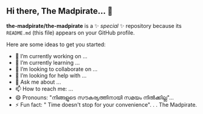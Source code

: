 ## Hi there, The Madpirate... 👋


**the-madpirate/the-madpirate** is a ✨ _special_ ✨ repository because its `README.md` (this file) appears on your GitHub profile.

Here are some ideas to get you started:

- 🔭 I’m currently working on ...
- 🌱 I’m currently learning ...
- 👯 I’m looking to collaborate on ...
- 🤔 I’m looking for help with ...
- 💬 Ask me about ...
- 📫 How to reach me: ...
- 😄 Pronouns: "നിങ്ങളുടെ സൗകര്യത്തിനായി സമയം നിൽക്കില്ല"...
- ⚡ Fun fact: " Time doesn't stop for your convenience". . . The Madpirate.

